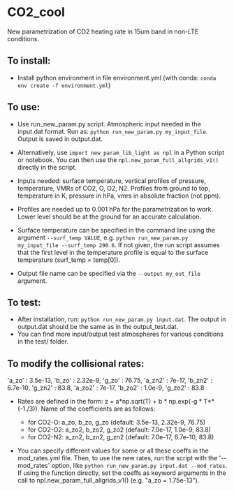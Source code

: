 # CO2_cool
New parametrization of CO2 heating rate in 15um band in non-LTE conditions.

## To install:
- Install python environment in file environment.yml (with conda: `conda env create -f environment.yml`)

## To use:
- Use run_new_param.py script. Atmospheric input needed in the input.dat format. Run as: `python run_new_param.py my_input_file`. Output is saved in output.dat.

- Alternatively, use `import new_param_lib_light as npl` in a Python script or notebook. You can then use the `npl.new_param_full_allgrids_v1()` directly in the script.

- Inputs needed: surface temperature, vertical profiles of pressure, temperature, VMRs of CO2, O, O2, N2. Profiles from ground to top, temperature in K, pressure in hPa, vmrs in absolute fraction (not ppm). 

- Profiles are needed up to 0.001 hPa for the parametrization to work. Lower level should be at the ground for an accurate calculation.

- Surface temperature can be specified in the command line using the argument `--surf_temp VALUE`, e.g. `python run_new_param.py my_input_file --surf_temp 290.6`. If not given, the run script assumes that the first level in the temperature profile is equal to the surface temperature (surf_temp = temp[0]).

- Output file name can be specified via the `--output my_out_file` argument.

## To test:
- After installation, run: `python run_new_param.py input.dat`. The output in output.dat should be the same as in the output_test.dat.
- You can find more input/output test atmospheres for various conditions in the test/ folder.

## To modify the collisional rates:
'a_zo' : 3.5e-13, 'b_zo' : 2.32e-9, 'g_zo' : 76.75, 'a_zn2' : 7e-17, 'b_zn2' : 6.7e-10, 'g_zn2' : 83.8, 'a_zo2' : 7e-17, 'b_zo2' : 1.0e-9, 'g_zo2' : 83.8
- Rates are defined in the form: z = a*np.sqrt(T) + b * np.exp(-g * T**(-1./3)). Name of the coefficients are as follows: 
    - for CO2-O: a_zo, b_zo, g_zo  (default: 3.5e-13, 2.32e-9, 76.75)
    - for CO2-O2: a_zo2, b_zo2, g_zo2  (default: 7.0e-17, 1.0e-9, 83.8)
    - for CO2-N2: a_zn2, b_zn2, g_zn2  (default: 7.0e-17, 6.7e-10, 83.8)

- You can specify different values for some or all these coeffs in the mod_rates.yml file. Then, to use the new rates, run the script with the '--mod_rates' option, like `python run_new_param.py input.dat --mod_rates`. If using the function directly, set the coeffs as keyword arguments in the call to npl.new_param_full_allgrids_v1() (e.g. "a_zo = 1.75e-13").



